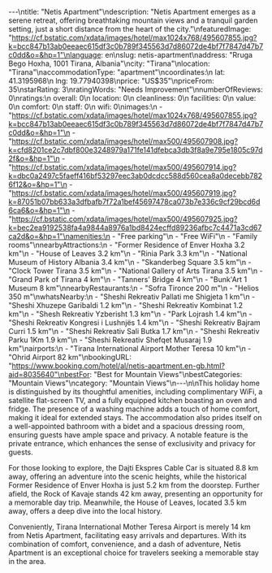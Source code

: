 ---\ntitle: "Netis Apartment"\ndescription: "Netis Apartment emerges as a serene retreat, offering breathtaking mountain views and a tranquil garden setting, just a short distance from the heart of the city."\nfeaturedImage: "https://cf.bstatic.com/xdata/images/hotel/max1024x768/495607855.jpg?k=bcc847b13ab0eeaec615df3c0b789f345563d7d86072de4bf7f7847d47b7c0dd&o=&hp=1"\nlanguage: en\nslug: netis-apartment\naddress: "Rruga Bego Hoxha, 1001 Tirana, Albania"\ncity: "Tirana"\nlocation: "Tirana"\naccommodationType: "apartment"\ncoordinates:\n  lat: 41.3195968\n  lng: 19.77940398\nprice: "US$35"\npriceFrom: 35\nstarRating: 3\nratingWords: "Needs Improvement"\nnumberOfReviews: 0\nratings:\n  overall: 0\n  location: 0\n  cleanliness: 0\n  facilities: 0\n  value: 0\n  comfort: 0\n  staff: 0\n  wifi: 0\nimages:\n  - "https://cf.bstatic.com/xdata/images/hotel/max1024x768/495607855.jpg?k=bcc847b13ab0eeaec615df3c0b789f345563d7d86072de4bf7f7847d47b7c0dd&o=&hp=1"\n  - "https://cf.bstatic.com/xdata/images/hotel/max500/495607908.jpg?k=cfd8201ce2c7dbf800e3248979a171fe141dfebca3db3f8a9e795e1805c97d2f&o=&hp=1"\n  - "https://cf.bstatic.com/xdata/images/hotel/max500/495607914.jpg?k=dbc0a2497c5faeff416bf53297eec3ab0dcdcc588d560cea8a0decebb7826f12&o=&hp=1"\n  - "https://cf.bstatic.com/xdata/images/hotel/max500/495607919.jpg?k=87051b07bb633a3dfbafb7f72a1bef45697478ca073b7e336c9cf29bcd6d6ca6&o=&hp=1"\n  - "https://cf.bstatic.com/xdata/images/hotel/max500/495607925.jpg?k=bec2ea9192538fa4a9844a8976a1bd8424ecffd89236afbc7c4471a3cd67ca2d&o=&hp=1"\namenities:\n  - "Free parking"\n  - "Free WiFi"\n  - "Family rooms"\nnearbyAttractions:\n  - "Former Residence of Enver Hoxha 3.2 km"\n  - "House of Leaves 3.2 km"\n  - "Rinia Park 3.3 km"\n  - "National Museum of History Albania 3.4 km"\n  - "Skanderbeg Square 3.5 km"\n  - "Clock Tower Tirana 3.5 km"\n  - "National Gallery of Arts Tirana 3.5 km"\n  - "Grand Park of Tirana 4 km"\n  - "Tanners' Bridge 4 km"\n  - "Bunk'Art 1 Museum 8 km"\nnearbyRestaurants:\n  - "Sofra Tironce 200 m"\n  - "Helios 350 m"\nwhatsNearby:\n  - "Sheshi Rekreativ Pallati me Shigjeta 1 km"\n  - "Sheshi Xhuzepe Garibaldi 1.2 km"\n  - "Sheshi Rekreativ Kombinat 1.2 km"\n  - "Shesh Rekreativ Yzberisht 1.3 km"\n  - "Park Lojrash 1.4 km"\n  - "Sheshi Rekreativ Kongresi i Lushnjës 1.4 km"\n  - "Sheshi Rekreativ Bajram Curri 1.5 km"\n  - "Sheshi Rekreativ Sali Butka 1.7 km"\n  - "Sheshi Rekreativ Parku 1Km 1.9 km"\n  - "Sheshi Rekreativ Shefqet Musaraj 1.9 km"\nairports:\n  - "Tirana International Airport Mother Teresa 10 km"\n  - "Ohrid Airport 82 km"\nbookingURL: "https://www.booking.com/hotel/al/netis-apartment.en-gb.html?aid=8035640"\nbestFor: "Best for Mountain Views"\nbestCategories: "Mountain Views"\ncategory: "Mountain Views"\n---\n\nThis holiday home is distinguished by its thoughtful amenities, including complimentary WiFi, a satellite flat-screen TV, and a fully equipped kitchen boasting an oven and fridge. The presence of a washing machine adds a touch of home comfort, making it ideal for extended stays. The accommodation also prides itself on a well-appointed bathroom with a bidet and a spacious dressing room, ensuring guests have ample space and privacy. A notable feature is the private entrance, which enhances the sense of exclusivity and privacy for guests.

For those looking to explore, the Dajti Ekspres Cable Car is situated 8.8 km away, offering an adventure into the scenic heights, while the historical Former Residence of Enver Hoxha is just 5.2 km from the doorstep. Further afield, the Rock of Kavaje stands 42 km away, presenting an opportunity for a memorable day trip. Meanwhile, the House of Leaves, located 3.5 km away, offers a deep dive into the local history.

Conveniently, Tirana International Mother Teresa Airport is merely 14 km from Netis Apartment, facilitating easy arrivals and departures. With its combination of comfort, convenience, and a dash of adventure, Netis Apartment is an exceptional choice for travelers seeking a memorable stay in the area.